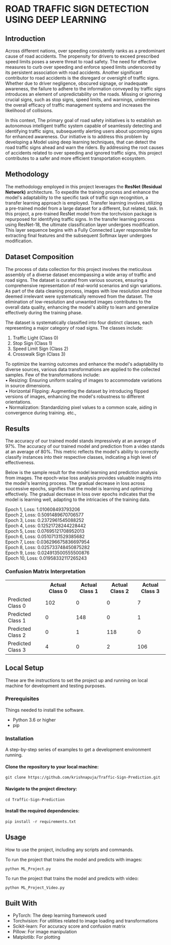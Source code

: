 # ROAD TRAFFIC SIGN DETECTION USING DEEP LEARNING
## Introduction
Across different nations, over speeding consistently ranks as a predominant cause of road accidents. The propensity for drivers to exceed prescribed speed limits poses a severe threat to road safety. The need for effective measures to curb over speeding and enforce speed limits underscored by its persistent association with road accidents. Another significant contributor to road accidents is the disregard or oversight of traffic signs. Whether due to driver negligence, obscured signage, or inadequate awareness, the failure to adhere to the information conveyed by traffic signs introduces an element of unpredictability on the roads. Missing or ignoring crucial signs, such as stop signs, speed limits, and warnings, undermines the overall efficacy of traffic management systems and increases the likelihood of collisions.

In this context, The primary goal of road safety initiatives is to establish an autonomous intelligent traffic system capable of seamlessly detecting and identifying traffic signs, subsequently alerting users about upcoming signs for enhanced awareness. Our initiative is to address this problem by developing a Model using deep learning techniques, that can detect the road traffic signs ahead and warn the riders. By addressing the root causes of accidents related to over speeding and ignored traffic signs, this project contributes to a safer and more efficient transportation ecosystem.

## Methodology
  The methodology employed in this project leverages the <b>ResNet (Residual Network)</b> architecture. To expedite the training process and enhance the model's adaptability to the specific task of traffic sign recognition, a transfer learning approach is employed. Transfer learning involves utilizing a pre-trained model from a large dataset for a different, but related, task. In this project, a pre-trained ResNet model from the torchvision package is repurposed for identifying traffic signs. In the transfer learning process using ResNet-18, the ultimate classification layer undergoes modification. This layer sequence begins with a Fully Connected Layer responsible for extracting final features and the subsequent Softmax layer undergoes modification.

## Dataset Composition
  The process of data collection for this project involves the meticulous assembly of a diverse dataset encompassing a wide array of traffic and road signs. The dataset is curated from various sources, ensuring a comprehensive representation of real-world scenarios and sign variations. As part of the data cleaning process, images with low resolution and those deemed irrelevant were systematically removed from the dataset. 
The elimination of low-resolution and unwanted images contributes to the overall data quality, enhancing the model's ability to learn and generalize effectively during the training phase.

The dataset is systematically classified into four distinct classes, each representing a major category of road signs. The classes include:
1. Traffic Light (Class 0)
2. Stop Sign (Class 1)
3. Speed Limit Sign (Class 2)
4. Crosswalk Sign (Class 3)

To optimize the learning outcomes and enhance the model's adaptability to diverse sources, various data transformations are applied to the collected samples. Few of the transformations include:<br/>
• Resizing: Ensuring uniform scaling of images to accommodate variations in source dimensions.<br/>
• Horizontal Flipping: Augmenting the dataset by introducing flipped versions of images, enhancing the model's robustness to different orientations.<br/>
• Normalization: Standardizing pixel values to a common scale, aiding in convergence during training. etc.,<br/>

## Results
The accuracy of our trained model stands impressively at an average of 97%. The accuracy of our trained model and prediction from a video stands at an average of 80%. This metric reflects the model's ability to correctly classify instances into their respective classes, indicating a high level of effectiveness.

Below is the sample result for the model learning and prediction analysis from images. The epoch-wise loss analysis provides valuable insights into the model's learning process. The gradual decrease in loss across successive epochs, signifies that the model is learning and optimizing effectively. The gradual decrease in loss over epochs indicates that the model is learning well, adapting to the intricacies of the training data.

Epoch 1, Loss: 1.010608493793206<br/>
Epoch 2, Loss: 0.5091489670706577<br/>
Epoch 3, Loss: 0.2372961545088252<br/>
Epoch 4, Loss: 0.12521728244228442<br/>
Epoch 5, Loss: 0.07695121708952013<br/>
Epoch 6, Loss: 0.05107131529385682<br/>
Epoch 7, Loss: 0.036296675836697954<br/>
Epoch 8, Loss: 0.025733748450875282<br/>
Epoch 9, Loss: 0.024913500555500876<br/>
Epoch 10, Loss: 0.01958332117265243<br/>

### Confusion Matrix Interpretation

<table>
    <tr>
        <th></th>
        <th>Actual Class 0</th>
        <th>Actual Class 1</th>
        <th>Actual Class 2</th>
        <th>Actual Class 3</th>
    </tr>
    <tr>
        <td>Predicted Class 0</td>
        <td>102</td>
        <td>0</td>
        <td>0</td>
        <td>7</td>
    </tr>
    <tr>
        <td>Predicted Class 1</td>
        <td>0</td>
        <td>148</td>
        <td>0</td>
        <td>1</td>
    </tr>
    <tr>
        <td>Predicted Class 2</td>
        <td>0</td>
        <td>1</td>
        <td>118</td>
        <td>0</td>
    </tr>
    <tr>
        <td>Predicted Class 3</td>
        <td>4</td>
        <td>0</td>
        <td>2</td>
        <td>106</td>
    </tr>
</table>

## Local Setup
These  are the instructions to set the project up and running on local machine for development and testing purposes.

### Prerequisites
Things needed to install the software.
 - Python 3.6 or higher
 - pip
   
### Installation
A step-by-step series of examples to get a development environment running.

#### Clone the repository to your local machine:
``` 
git clone https://github.com/krishnapuja/Traffic-Sign-Prediction.git
```
#### Navigate to the project directory:
```
cd Traffic-Sign-Prediction
```
#### Install the required dependencies:
```
pip install -r requirements.txt 
``` 

## Usage
How to use the project, including any scripts and commands.

To run the project that trains the model and predicts with images:
``` 
python ML_Project.py
``` 
To run the project that trains the model and predicts with video:
``` 
python ML_Project_Video.py
``` 

## Built With
 - PyTorch: The deep learning framework used
 - Torchvision: For utilities related to image loading and transformations
 - Scikit-learn: For accuracy score and confusion matrix
 - Pillow: For image manipulation
 - Matplotlib: For plotting
